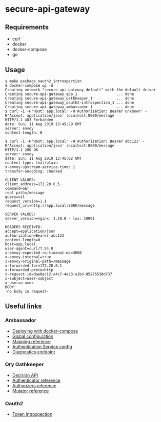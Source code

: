 # secure-api-gateway

## Requirements

* curl
* docker
* docker-compose
* go

## Usage

```
$ make package_oauth2_introspection
$ docker-compose up -d
Creating network "secure-api-gateway_default" with the default driver
Creating secure-api-gateway_app_1                  ... done
Creating secure-api-gateway_oathkeeper_1           ... done
Creating secure-api-gateway_oauth2-introspection_1 ... done
Creating secure-api-gateway_ambassador_1           ... done
$ curl -i -H'Host: app.local' -H'Authorization: Bearer unknown' -H'Accept: application/json' localhost:8080/message
HTTP/1.1 403 Forbidden
date: Sun, 11 Aug 2019 13:45:29 GMT
server: envoy
content-length: 0

$ curl -i -H'Host: app.local' -H'Authorization: Bearer abc123' -H'Accept: application/json' localhost:8080/message
HTTP/1.1 200 OK
server: envoy
date: Sun, 11 Aug 2019 13:45:02 GMT
content-type: text/plain
x-envoy-upstream-service-time: 1
transfer-encoding: chunked

CLIENT VALUES:
client_address=172.20.0.5
command=GET
real path=/message
query=nil
request_version=1.1
request_uri=http://app.local:8080/message

SERVER VALUES:
server_version=nginx: 1.10.0 - lua: 10001

HEADERS RECEIVED:
accept=application/json
authorization=Bearer abc123
content-length=0
host=app.local
user-agent=curl/7.54.0
x-envoy-expected-rq-timeout-ms=3000
x-envoy-internal=true
x-envoy-original-path=/message
x-forwarded-for=172.20.0.1
x-forwarded-proto=http
x-request-id=dae0ac12-a4c7-4e23-a1bd-85275530d737
x-subject=user-subject
x-user=a-user
BODY:
-no body in request-

```

## Useful links

### Ambassador

* [Deploying with docker-compose](https://www.getambassador.io/user-guide/docker-compose#create-the-initial-configuration)
* [Global configuration](https://www.getambassador.io/reference/core/ambassador)
* [Mapping reference](https://www.getambassador.io/reference/mappings)
* [Authentication Service config](https://www.getambassador.io/reference/services/auth-service/)
* [Diagnostics endpoint](http://localhost:8080/ambassador/v0/diag/)

### Ory Oathkeeper

* [Decision API](https://www.ory.sh/docs/oathkeeper/#access-control-decision-api)
* [Authenticator reference](https://www.ory.sh/docs/oathkeeper/pipeline/authn)
* [Authorizers reference](https://www.ory.sh/docs/oathkeeper/pipeline/authz)
* [Mutator reference](https://www.ory.sh/docs/oathkeeper/pipeline/mutator)

### Oauth2

* [Token Introspection](https://www.oauth.com/oauth2-servers/token-introspection-endpoint/)
